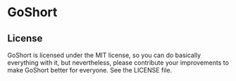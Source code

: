 # GoShort

## License

GoShort is licensed under the MIT license, so you can do basically everything with it, but nevertheless, please contribute your improvements to make GoShort better for everyone. See the LICENSE file.